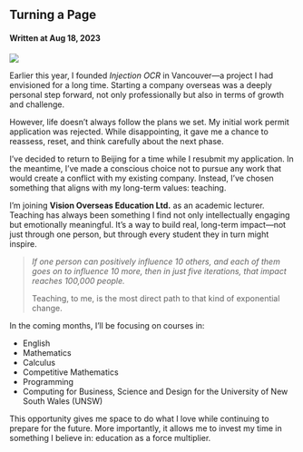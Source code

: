 ## Turning a Page

#### Written at Aug 18, 2023

![](./images/turning.png)  

Earlier this year, I founded *Injection OCR* in Vancouver—a project I had envisioned for a long time. Starting a company overseas was a deeply personal step forward, not only professionally but also in terms of growth and challenge.

However, life doesn’t always follow the plans we set. My initial work permit application was rejected. While disappointing, it gave me a chance to reassess, reset, and think carefully about the next phase.

I’ve decided to return to Beijing for a time while I resubmit my application. In the meantime, I’ve made a conscious choice not to pursue any work that would create a conflict with my existing company. Instead, I’ve chosen something that aligns with my long-term values: teaching.

I’m joining **Vision Overseas Education Ltd.** as an academic lecturer. Teaching has always been something I find not only intellectually engaging but emotionally meaningful. It’s a way to build real, long-term impact—not just through one person, but through every student they in turn might inspire.

> *If one person can positively influence 10 others, and each of them goes on to influence 10 more, then in just five iterations, that impact reaches 100,000 people.*
>
> Teaching, to me, is the most direct path to that kind of exponential change.

In the coming months, I’ll be focusing on courses in:

* English
* Mathematics
* Calculus
* Competitive Mathematics
* Programming
* Computing for Business, Science and Design for the University of New South Wales (UNSW)

This opportunity gives me space to do what I love while continuing to prepare for the future. More importantly, it allows me to invest my time in something I believe in: education as a force multiplier.






